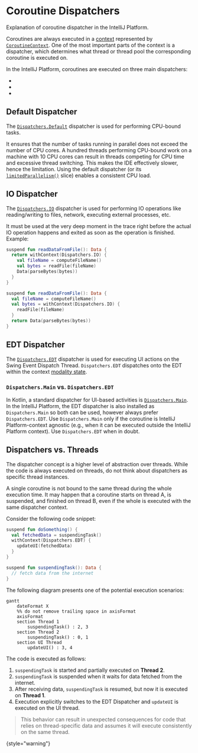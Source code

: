 <!-- Copyright 2000-2024 JetBrains s.r.o. and contributors. Use of this source code is governed by the Apache 2.0 license. -->

# Coroutine Dispatchers

<link-summary>Explanation of coroutine dispatcher in the IntelliJ Platform.</link-summary>

<include from="coroutines_snippets.md" element-id="learnCoroutines"/>

Coroutines are always executed in a [context](https://kotlinlang.org/docs/coroutine-context-and-dispatchers.html) represented by [`CoroutineContext`](https://kotlinlang.org/api/latest/jvm/stdlib/kotlin.coroutines/-coroutine-context/).
One of the most important parts of the context is a dispatcher, which determines what thread or thread pool the corresponding coroutine is executed on.

In the IntelliJ Platform, coroutines are executed on three main dispatchers:
- [](#default-dispatcher)
- [](#io-dispatcher)
- [](#edt-dispatcher)

## Default Dispatcher

The [`Dispatchers.Default`](https://kotlinlang.org/api/kotlinx.coroutines/kotlinx-coroutines-core/kotlinx.coroutines/-dispatchers/-default.html) dispatcher is used for performing CPU-bound tasks.

It ensures that the number of tasks running in parallel does not exceed the number of CPU cores.
A hundred threads performing CPU-bound work on a machine with 10 CPU cores can result in threads competing for CPU time and excessive thread switching.
This makes the IDE effectively slower, hence the limitation.
Using the default dispatcher (or its [`limitedParallelism()`](https://kotlinlang.org/api/kotlinx.coroutines/kotlinx-coroutines-core/kotlinx.coroutines/-coroutine-dispatcher/limited-parallelism.html) slice) enables a consistent CPU load.

## IO Dispatcher

The [`Dispatchers.IO`](https://kotlinlang.org/api/kotlinx.coroutines/kotlinx-coroutines-core/kotlinx.coroutines/-dispatchers/-i-o.html) dispatcher is used for performing IO operations like reading/writing to files, network, executing external processes, etc.

It must be used at the very deep moment in the trace right before the actual IO operation happens and exited as soon as the operation is finished.
Example:

<compare first-title="Wrong" second-title="Correct" type="top-bottom">

```kotlin
suspend fun readDataFromFile(): Data {
  return withContext(Dispatchers.IO) {
    val fileName = computeFileName()
    val bytes = readFile(fileName)
    Data(parseBytes(bytes))
  }
}
```

```kotlin
suspend fun readDataFromFile(): Data {
  val fileName = computeFileName()
  val bytes = withContext(Dispatchers.IO) {
    readFile(fileName)
  }
  return Data(parseBytes(bytes))
}
```

</compare>

## EDT Dispatcher

The [`Dispatchers.EDT`](%gh-ic%/platform/core-api/src/com/intellij/openapi/application/coroutines.kt) dispatcher is used for executing UI actions on the Swing Event Dispatch Thread.
`Dispatchers.EDT` dispatches onto the EDT within the context [modality state](general_threading_rules.md#modality-and-invokelater).

### `Dispatchers.Main` vs. `Dispatchers.EDT`

In Kotlin, a standard dispatcher for UI-based activities is [`Dispatchers.Main`](https://kotlinlang.org/api/kotlinx.coroutines/kotlinx-coroutines-core/kotlinx.coroutines/-dispatchers/-main.html).
In the IntelliJ Platform, the EDT dispatcher is also installed as `Dispatchers.Main` so both can be used, however always prefer `Dispatchers.EDT`.
Use `Dispatchers.Main` only if the coroutine is IntelliJ Platform-context agnostic (e.g., when it can be executed outside the IntelliJ Platform context).
Use `Dispatchers.EDT` when in doubt.

## Dispatchers vs. Threads

The dispatcher concept is a higher level of abstraction over threads.
While the code is always executed on threads, do not think about dispatchers as specific thread instances.

A single coroutine is not bound to the same thread during the whole execution time.
It may happen that a coroutine starts on thread A, is suspended, and finished on thread B, even if the whole is executed with the same dispatcher context.

Consider the following code snippet:
```kotlin
suspend fun doSomething() {
  val fetchedData = suspendingTask()
  withContext(Dispatchers.EDT) {
    updateUI(fetchedData)
  }
}

suspend fun suspendingTask(): Data {
  // fetch data from the internet
}
```

The following diagram presents one of the potential execution scenarios:

```mermaid
gantt
    dateFormat X
    %% do not remove trailing space in axisFormat
    axisFormat ‎
    section Thread 1
        suspendingTask() : 2, 3
    section Thread 2
        suspendingTask() : 0, 1
    section UI Thread
        updateUI() : 3, 4
```

The code is executed as follows:
1. `suspendingTask` is started and partially executed on **Thread 2**.
2. `suspendingTask` is suspended when it waits for data fetched from the internet.
3. After receiving data, `suspendingTask` is resumed, but now it is executed on **Thread 1**.
4. Execution explicitly switches to the EDT Dispatcher and `updateUI` is executed on the UI thread.


> This behavior can result in unexpected consequences for code that relies on thread-specific data and assumes it will execute consistently on the same thread.
>
{style="warning"}

<include from="snippets.md" element-id="missingContent"/>
